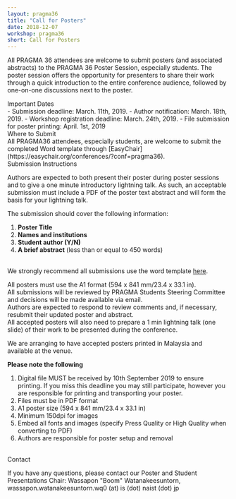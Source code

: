 ```yaml
---
layout: pragma36
title: "Call for Posters"
date: 2018-12-07
workshop: pragma36
short: Call for Posters
---
```



All PRAGMA 36 attendees are welcome to submit posters (and associated
abstracts) to the PRAGMA 36 Poster Session, especially students. The poster
session offers the opportunity for presenters to share their work through a
quick introduction to the entire conference audience, followed by one-on-one
discussions next to the poster.

<div class="border36">Important Dates</div>
- Submission deadline: March. 11th, 2019.
- Author notification: March. 18th, 2019.
- Workshop registration deadline: March. 24th, 2019.
- File submission for poster printing: April. 1st, 2019

<br>

<div class="border36">Where to Submit</div>
All PRAGMA36 attendees, especially students, are welcome to submit the
completed Word template through [EasyChair](https://easychair.org/conferences/?conf=pragma36).

<div class="border36">Submission Instructions</div>

Authors are expected to both present their poster during poster sessions and
to give a one minute introductory lightning talk. As such, an acceptable
submission must include a PDF of the poster text abstract and will form the
basis for your lightning talk.


The submission should cover the following information: 

1.	**Poster Title**
2.	**Names and institutions**
3.	**Student author (Y/N)**
4.	**A brief abstract** (less than or equal to 450 words)

<br>
We strongly recommend all submissions use the word template 
<a href="/images/pragma34/PRAGMA34_Poster_Abstract_Template2.dotx">here</a>.<br>

All posters must use the A1 format (594 x 841 mm/23.4 x 33.1 in).<br>
All submissions will be reviewed by PRAGMA Students Steering Committee and
decisions will be made available via email.<br>
Authors are expected to respond to review comments and, if necessary, resubmit
their updated poster and abstract.<br>
All accepted posters will also need to prepare a 1 min lightning talk (one
slide) of their work to be presented during the conference.<br>


We are arranging to have accepted posters printed in Malaysia and available at
the venue.<br>

<b>Please note the following</b>

1.	Digital file MUST be received by 10th September 2019 to ensure printing.
If you miss this deadline you may still participate, however you are
responsible for printing and transporting your poster.
2.	Files must be in PDF format
3.	A1 poster size (594 x 841 mm/23.4 x 33.1 in)
4.	Minimum 150dpi for images
5.	Embed all fonts and images (specify Press Quality or High Quality when
converting to PDF)
6.	Authors are responsible for poster setup and removal

<br>

<div class="border36">Contact</div>

If you have any questions, please contact our Poster and Student Presentations
Chair:
Wassapon "Boom" Watanakeesuntorn, wassapon.watanakeesuntorn.wq0 (at) is (dot)
naist (dot) jp

